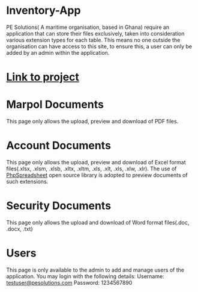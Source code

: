 # Inventory-App
PE Solutions( A maritime organisation, based in Ghana) require an application that can store their files exclusively, taken into consideration various extension types for each table. This means no one outside the organisation can have access to this site, to ensure this, a user can only be added by an admin within the application.
# [Link to project](https://rodsa.000webhostapp.com/)

# Marpol Documents
This page only allows the upload, preview and download of PDF files.

# Account Documents
This page only allows the upload, preview and download of Excel format files(.xlsx, .xlsm, .xlsb, .xltx, .xltm, .xls, .xlt, .xls, .xlw, .xlr). The use of [PhpSpreadsheet](https://github.com/PHPOffice/PhpSpreadsheet) open source library is adopted to preview documents of such extensions.

# Security Documents
This page only allows the upload and download of Word format files(.doc, .docx, .txt)

# Users
This page is only available to the admin to add and manage users of the application. You may login with the following details: Username: testuser@pesolutions.com  Password: 1234567890
